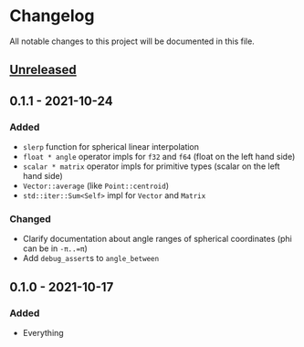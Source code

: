 # Changelog

All notable changes to this project will be documented in this file.


## [Unreleased]

## 0.1.1 - 2021-10-24
### Added
- `slerp` function for spherical linear interpolation
- `float * angle` operator impls for `f32` and `f64` (float on the left hand side)
- `scalar * matrix` operator impls for primitive types (scalar on the left hand side)
- `Vector::average` (like `Point::centroid`)
- `std::iter::Sum<Self>` impl for `Vector` and `Matrix`

### Changed
- Clarify documentation about angle ranges of spherical coordinates (phi can be in `-π..=π`)
- Add `debug_assert`s to `angle_between`


## 0.1.0 - 2021-10-17
### Added
- Everything


[Unreleased]: https://github.com/LukasKalbertodt/lina/compare/v0.1.1...HEAD
[0.1.1]: https://github.com/LukasKalbertodt/lina/compare/v0.1.0...v0.1.1
